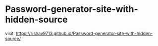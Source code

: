 # Password-generator-site-with-hidden-source

visit: https://rishav9713.github.io/Password-generator-site-with-hidden-source/
